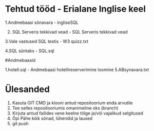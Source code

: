 # Tehtud tööd - Erialane Inglise keel

1.Andmebaasi sõnavara - ingliseSQL

2. SQL Serveris tekkivad vead - SQL Serveris tekkivad vead

3.Vale vastused SQL testis - W3 quizz.txt

4.SQL süntaks - SQL.sql

  #Andmebaasid

  1.hotell.sql - Andmebaasi hotellireserverimine loomine
  5.ABsynavara.txt



# Ülesanded

1. Kasuta GIT CMD ja klooni antud repositoorium enda arvutile
2. Tee selles repositooriumis omanimeline oks (branch)
3. Kirjuta antud failides vene keelne tõlge ja/või vajalikud selgitused
4. Õpi Pähe kõik sõnad, lühendid ja laused
5. git push
